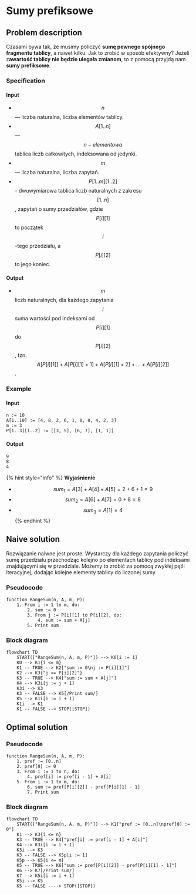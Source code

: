 # Sumy prefiksowe

## Problem description

Czasami bywa tak, że musimy policzyć **sumę pewnego spójnego fragmentu tablicy**, a nawet kilku. Jak to zrobić w sposób efektywny? Jeżeli z**awartość tablicy nie będzie ulegała zmianom**, to z pomocą przyjdą nam **sumy prefiksowe**.

### Specification

#### Input

* $$n$$ — liczba naturalna, liczba elementów tablicy.
* $$A[1..n]$$ — $$n-elementowa$$ tablica liczb całkowitych, indeksowana od jedynki.
* $$m$$ — liczba naturalna, liczba zapytań.
* $$P[1..m][1..2]$$ - dwuwymiarowa tablica liczb naturalnych z zakresu $$[1..n]$$, zapytań o sumy przedziałów, gdzie $$P[i][1]$$ to początek $$i$$-tego przedziału, a $$P[i][2]$$ to jego koniec.

#### Output

* $$m$$ liczb naturalnych, dla każdego zapytania $$i$$ suma wartości pod indeksami od $$P[i][1]$$ do $$P[i][2]$$, tzn. $$A[P[i][1]] + A[P[i][1] + 1] + A[P[i][1] + 2] + ... + A[P[i][2]]$$.

### Example

#### Input

```
n := 10
A[1..10] := [4, 8, 2, 6, 1, 0, 8, 4, 2, 3]
m := 3
P[1..3][1..2] := [[3, 5], [6, 7], [1, 1]]
```

#### Output

```
9
8
4
```

{% hint style="info" %}
**Wyjaśnienie**

* $$sum_1 = A[3] + A[4] + A[5] = 2 + 6 + 1 = 9$$
* $$sum_2 = A[6] + A[7] = 0 + 8 = 8$$
* $$sum_3 = A[1] = 4$$
{% endhint %}

## Naive solution

Rozwiązanie naiwne jest proste. Wystarczy dla każdego zapytania policzyć sumę przedziału przechodząc kolejno po elementach tablicy pod indeksami znajdującymi się w przedziale. Możemy to zrobić za pomocą zwykłej pętli iteracyjnej, dodając kolejne elementy tablicy do liczonej sumy.

### Pseudocode

```
function RangeSum(n, A, m, P):
    1. From i := 1 to m, do:
        2. sum := 0
        3. From j := P[i][1] to P[i][2], do:
            4. sum := sum + A[j]
        5. Print sum
```

### Block diagram

```mermaid
flowchart TD
	START(["RangeSum(n, A, m, P)"]) --> K0[i := 1]
	K0 --> K1{i <= m}
	K1 -- TRUE --> K2["sum := 0\nj := P[i][1]"]
	K2 --> K3{"j <= P[i][2]"}
	K3 -- TRUE --> K4["sum := sum + A[j]"]
	K4 --> K3i[j := j + 1]
	K3i --> K3
	K3 -- FALSE --> K5[/Print sum/]
	K5 --> K1i[i := i + 1]
	K1i --> K1
	K1 -- FALSE --> STOP([STOP])
```

## Optimal solution

### Pseudocode

```
function RangeSum(n, A, m, P):
    1. pref := [0..n]
    2. pref[0] := 0
    3. From i := 1 to n, do:
        4. pref[i] := pref[i - 1] + A[i]
    5. From i := 1 to m, do:
        6. sum := pref[P[i][2]] - pref[P[i][1] - 1]
        7. Print sum
```

### Block diagram

```mermaid
flowchart TD
	START(["RangeSum(n, A, m, P)"]) --> K1["pref := [0..n]\npref[0] := 0"]
	K1 --> K3{i <= n}
	K3 -- TRUE --> K4["pref[i] := pref[i - 1] + A[i]"]
    K4 --> K3i[i := i + 1]
    K3i --> K3
    K3 -- FALSE --> K5p[i := 1]
    K5p --> K5{i <= m}
    K5 -- TRUE --> K6["sum := pref[P[i][2]] - pref[P[i][1] - 1]"]
    K6 --> K7[/Print sum/]
    K7 --> K5i[i := i + 1]
    K5i --> K5
    K5 -- FALSE ----> STOP([STOP])
```